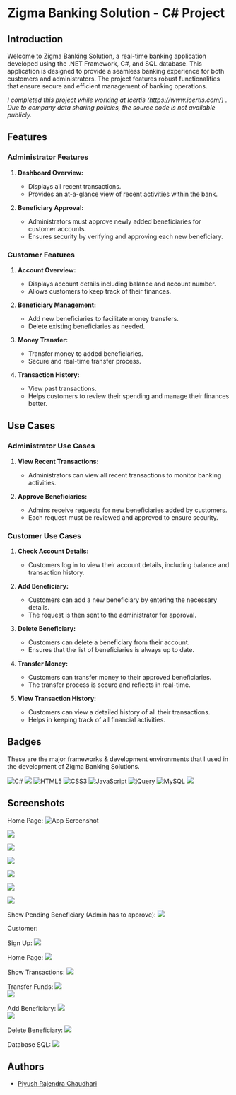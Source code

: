 
# Zigma Banking Solution - C# Project

## Introduction

Welcome to Zigma Banking Solution, a real-time banking application developed using the .NET Framework, C#, and SQL database. This application is designed to provide a seamless banking experience for both customers and administrators. The project features robust functionalities that ensure secure and efficient management of banking operations.

<p><i>
    I completed this project while working at Icertis (https://www.icertis.com/) . Due to company data sharing policies, the source code is not available publicly.
</i></p>


## Features

### Administrator Features
1. **Dashboard Overview:**
   - Displays all recent transactions.
   - Provides an at-a-glance view of recent activities within the bank.

2. **Beneficiary Approval:**
   - Administrators must approve newly added beneficiaries for customer accounts.
   - Ensures security by verifying and approving each new beneficiary.

### Customer Features
1. **Account Overview:**
   - Displays account details including balance and account number.
   - Allows customers to keep track of their finances.

2. **Beneficiary Management:**
   - Add new beneficiaries to facilitate money transfers.
   - Delete existing beneficiaries as needed.

3. **Money Transfer:**
   - Transfer money to added beneficiaries.
   - Secure and real-time transfer process.

4. **Transaction History:**
   - View past transactions.
   - Helps customers to review their spending and manage their finances better.

## Use Cases

### Administrator Use Cases
1. **View Recent Transactions:**
   - Administrators can view all recent transactions to monitor banking activities.

2. **Approve Beneficiaries:**
   - Admins receive requests for new beneficiaries added by customers.
   - Each request must be reviewed and approved to ensure security.

### Customer Use Cases
1. **Check Account Details:**
   - Customers log in to view their account details, including balance and transaction history.

2. **Add Beneficiary:**
   - Customers can add a new beneficiary by entering the necessary details.
   - The request is then sent to the administrator for approval.

3. **Delete Beneficiary:**
   - Customers can delete a beneficiary from their account.
   - Ensures that the list of beneficiaries is always up to date.

4. **Transfer Money:**
   - Customers can transfer money to their approved beneficiaries.
   - The transfer process is secure and reflects in real-time.

5. **View Transaction History:**
   - Customers can view a detailed history of all their transactions.
   - Helps in keeping track of all financial activities.
## Badges

These are the major frameworks & development environments that I used in the development of Zigma Banking Solutions.

![C#](https://img.shields.io/badge/c%23-%23239120.svg?style=for-the-badge&logo=csharp&logoColor=white)
![](https://img.shields.io/badge/.NET-512BD4?style=for-the-badge&logo=dotnet&logoColor=white)
![HTML5](https://img.shields.io/badge/html5-%23E34F26.svg?style=for-the-badge&logo=html5&logoColor=white)
![CSS3](https://img.shields.io/badge/css3-%231572B6.svg?style=for-the-badge&logo=css3&logoColor=white)
![JavaScript](https://img.shields.io/badge/javascript-%23323330.svg?style=for-the-badge&logo=javascript&logoColor=%23F7DF1E)
![jQuery](https://img.shields.io/badge/jquery-%230769AD.svg?style=for-the-badge&logo=jquery&logoColor=white)
![MySQL](https://img.shields.io/badge/mysql-%2300f.svg?style=for-the-badge&logo=mysql&logoColor=white)
![](https://img.shields.io/badge/Visual_Studio-5C2D91?style=for-the-badge&logo=visual%20studio&logoColor=white)
## Screenshots

Home Page:
![App Screenshot](https://github.com/piyush26c/Zigma-Banking-Solutions-CSharp-Project/blob/5ad0ada9df0c54ace436aed8b56a985c8acef4cb/Project%20API%20Screenshots/Screenshot%20(92).png)


![](https://github.com/piyush26c/Zigma-Banking-Solutions-CSharp-Project/blob/main/Project%20API%20Screenshots/Screenshot%20(93).png)

![](https://github.com/piyush26c/Zigma-Banking-Solutions-CSharp-Project/blob/main/Project%20API%20Screenshots/Screenshot%20(94).png)

![](https://github.com/piyush26c/Zigma-Banking-Solutions-CSharp-Project/blob/main/Project%20API%20Screenshots/Screenshot%20(95).png)

![](https://github.com/piyush26c/Zigma-Banking-Solutions-CSharp-Project/blob/main/Project%20API%20Screenshots/Screenshot%20(97).png)

![](https://github.com/piyush26c/Zigma-Banking-Solutions-CSharp-Project/blob/main/Project%20API%20Screenshots/Screenshot%20(98).png)

![](https://github.com/piyush26c/Zigma-Banking-Solutions-CSharp-Project/blob/main/Project%20API%20Screenshots/Screenshot%20(99).png)

Show Pending Beneficiary (Admin has to approve):
![](https://github.com/piyush26c/Zigma-Banking-Solutions-CSharp-Project/blob/main/Project%20API%20Screenshots/Screenshot%20(118).png)

Customer:

Sign Up:
![](https://github.com/piyush26c/Zigma-Banking-Solutions-CSharp-Project/blob/main/Project%20API%20Screenshots/Screenshot%20(105).png)

Home Page:
![](https://github.com/piyush26c/Zigma-Banking-Solutions-CSharp-Project/blob/main/Project%20API%20Screenshots/Screenshot%20(110).png)

Show Transactions:
![](https://github.com/piyush26c/Zigma-Banking-Solutions-CSharp-Project/blob/main/Project%20API%20Screenshots/Screenshot%20(119).png)

Transfer Funds:
![](https://github.com/piyush26c/Zigma-Banking-Solutions-CSharp-Project/blob/main/Project%20API%20Screenshots/Screenshot%20(109).png)
<br>
![](https://github.com/piyush26c/Zigma-Banking-Solutions-CSharp-Project/blob/main/Project%20API%20Screenshots/Screenshot%20(115).png)

Add Beneficiary:
![](https://github.com/piyush26c/Zigma-Banking-Solutions-CSharp-Project/blob/main/Project%20API%20Screenshots/Screenshot%20(107).png)
<br>
![](https://github.com/piyush26c/Zigma-Banking-Solutions-CSharp-Project/blob/main/Project%20API%20Screenshots/Screenshot%20(111).png)

Delete Beneficiary:
![](https://github.com/piyush26c/Zigma-Banking-Solutions-CSharp-Project/blob/main/Project%20API%20Screenshots/Screenshot%20(113).png)


Database SQL:
![](https://github.com/piyush26c/Zigma-Banking-Solutions-CSharp-Project/blob/main/Project%20API%20Screenshots/Screenshot%20(121).png)
## Authors

- [Piyush Rajendra Chaudhari](https://github.com/piyush26c)

